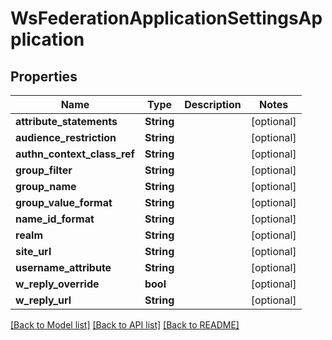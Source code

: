 # WsFederationApplicationSettingsApplication

## Properties
Name | Type | Description | Notes
------------ | ------------- | ------------- | -------------
**attribute_statements** | **String** |  | [optional] 
**audience_restriction** | **String** |  | [optional] 
**authn_context_class_ref** | **String** |  | [optional] 
**group_filter** | **String** |  | [optional] 
**group_name** | **String** |  | [optional] 
**group_value_format** | **String** |  | [optional] 
**name_id_format** | **String** |  | [optional] 
**realm** | **String** |  | [optional] 
**site_url** | **String** |  | [optional] 
**username_attribute** | **String** |  | [optional] 
**w_reply_override** | **bool** |  | [optional] 
**w_reply_url** | **String** |  | [optional] 

[[Back to Model list]](../README.md#documentation-for-models) [[Back to API list]](../README.md#documentation-for-api-endpoints) [[Back to README]](../README.md)


